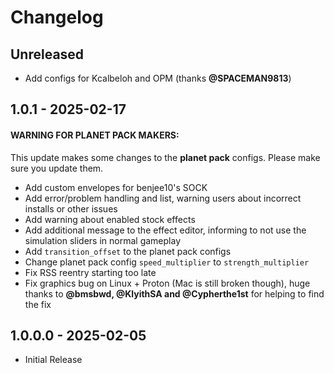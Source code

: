 # Changelog

## Unreleased

* Add configs for Kcalbeloh and OPM (thanks **@SPACEMAN9813**)

## 1.0.1 - 2025-02-17

#### WARNING FOR PLANET PACK MAKERS:

This update makes some changes to the **planet pack** configs. Please make sure you update them.

* Add custom envelopes for benjee10's SOCK
* Add error/problem handling and list, warning users about incorrect installs or other issues
* Add warning about enabled stock effects
* Add additional message to the effect editor, informing to not use the simulation sliders in normal gameplay
* Add `transition_offset` to the planet pack configs
* Change planet pack config `speed_multiplier` to `strength_multiplier`
* Fix RSS reentry starting too late
* Fix graphics bug on Linux + Proton (Mac is still broken though), huge thanks to **@bmsbwd, @KlyithSA and @Cypherthe1st** for helping to find the fix


## 1.0.0.0 - 2025-02-05

* Initial Release
